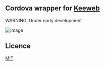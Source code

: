 ## Cordova wrapper for [Keeweb](https://keeweb.info/)
WARNING: Under early development

![image](https://cloud.githubusercontent.com/assets/5515443/25104919/af170fba-23c2-11e7-963c-062d47eb991d.png)

## Licence
[MIT](LICENCE.txt)
